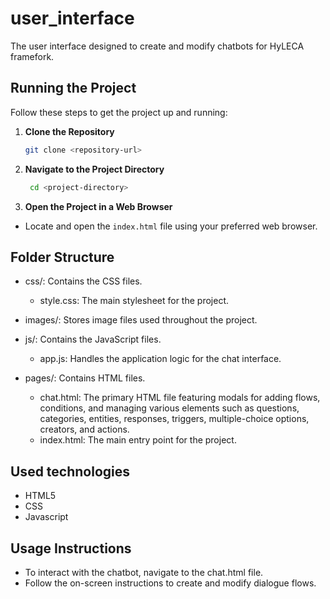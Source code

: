 # user_interface

The user interface designed to create and modify chatbots for HyLECA framefork.

## Running the Project

Follow these steps to get the project up and running:

1. **Clone the Repository**
   ```bash
   git clone <repository-url>

2. **Navigate to the Project Directory**
   ```bash
    cd <project-directory>
   
3. **Open the Project in a Web Browser**
 - Locate and open the `index.html` file using your preferred web browser.


Folder Structure
----------------
- css/: Contains the CSS files.
  - style.css: The main stylesheet for the project.

- images/: Stores image files used throughout the project.

- js/: Contains the JavaScript files.
  - app.js: Handles the application logic for the chat interface.

- pages/: Contains HTML files.
  - chat.html: The primary HTML file featuring modals for adding flows, conditions, and managing various elements such as questions, categories, entities, responses, triggers, multiple-choice options, creators, and actions.
  - index.html: The main entry point for the project.

Used technologies
----------------
- HTML5
- CSS
- Javascript


Usage Instructions
----------------

- To interact with the chatbot, navigate to the chat.html file.
- Follow the on-screen instructions to create and modify dialogue flows.
